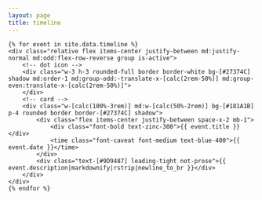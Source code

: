 ```yaml
---
layout: page
title: timeline
---
```


<!-- from https://cruip.com/3-examples-of-brilliant-vertical-timelines-with-tailwind-css/ -->

<!-- vertical line -->
<div class="space-y-8 relative before:absolute before:inset-0 before:ml-1.5 before:-translate-x-px md:before:mx-auto md:before:translate-x-0 before:h-full before:w-0.5 before:bg-gradient-to-b before:from-transparent before:via-slate-300 before:to-transparent">

	{% for event in site.data.timeline %}
	<div class="relative flex items-center justify-between md:justify-normal md:odd:flex-row-reverse group is-active">
		<!-- dot icon -->
		<div class="w-3 h-3 rounded-full border border-white bg-[#27374C] shadow md:order-1 md:group-odd:-translate-x-[calc(2rem-50%)] md:group-even:translate-x-[calc(2rem-50%)]">
		</div>
		<!-- card -->
		<div class="w-[calc(100%-3rem)] md:w-[calc(50%-2rem)] bg-[#181A1B] p-4 rounded border border-[#27374C] shadow">
			<div class="flex items-center justify-between space-x-2 mb-1">
				<div class="font-bold text-zinc-300">{{ event.title }}</div>
				<time class="font-caveat font-medium text-blue-400">{{ event.date }}</time>
			</div>
			<div class="text-[#9D9487] leading-tight not-prose">{{ event.description|markdownify|rstrip|newline_to_br }}</div>
		</div>
	</div>
	{% endfor %}

</div>